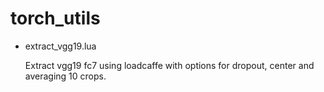 # torch_utils

* extract_vgg19.lua

  Extract vgg19 fc7 using loadcaffe with options for dropout, center and averaging 10 crops.